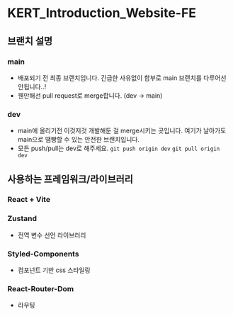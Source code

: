 # KERT_Introduction_Website-FE

## 브랜치 설명
### main
- 배포되기 전 최종 브랜치입니다. 긴급한 사유없이 함부로 main 브랜치를 다루어선 안됩니다..!
- 웬만해선 pull request로 merge합니다. (dev -> main)
### dev
- main에 올리기전 이것저것 개발해둔 걸 merge시키는 곳입니다. 여기가 날아가도 main으로 땜빵할 수 있는 안전한 브랜치입니다.
- 모든 push/pull는 dev로 해주세요.
`git push origin dev`
`git pull origin dev`

## 사용하는 프레임워크/라이브러리
### React + Vite
### Zustand
- 전역 변수 선언 라이브러리
### Styled-Components
- 컴포넌트 기반 css 스타일링
### React-Router-Dom
- 라우팅

